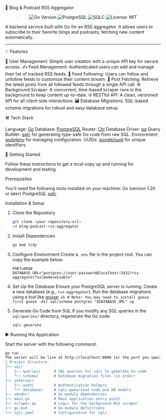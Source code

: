 📰 Blog & Podcast RSS Aggregator

<p align="center">
  <img src="https://img.shields.io/badge/Go-1.22-00ADD8?style=for-the-badge&logo=go" alt="Go Version">
  <img src="https://img.shields.io/badge/PostgreSQL-14-336791?style=for-the-badge&logo=postgresql" alt="PostgreSQL">
  <img src="https://img.shields.io/badge/sqlc-v2-blue?style=for-the-badge" alt="SQLC">
  <img src="https://img.shields.io/badge/License-MIT-yellow.svg?style=for-the-badge" alt="License: MIT">
</p>

A backend service built with Go for an RSS aggregator. It allows users to subscribe to their favorite blogs and podcasts, fetching new content automatically.

---

✨ Features

👤 User Management: Simple user creation with a unique API key for secure access.
✍️ Feed Management: Authenticated users can add and manage their list of tracked RSS feeds.
🤝 Feed Following: Users can follow and unfollow feeds to customize their content stream.
📖 Post Fetching: Retrieve the latest posts from all followed feeds through a single API call.
⚙️ Background Scraper: A concurrent, time-based scraper runs in the background to keep content up-to-date.
🌐 RESTful API: A clean, versioned API for all client-side interactions.
🗃️ Database Migrations: SQL-based schema migrations for robust and easy database setup.

🛠️ Tech Stack

Language: [Go](https://golang.org/)
Database: [PostgreSQL](https://www.postgresql.org/)
Router: [Chi](https://github.com/go-chi/chi)
Database Driver: [pq](https://github.com/lib/pq)
Query Builder: [sqlc](https://sqlc.dev/) for generating type-safe Go code from raw SQL.
Environment: [godotenv](https://github.com/joho/godotenv) for managing configuration.
UUIDs: [google/uuid](https://github.com/google/uuid) for unique identifiers.

🚀 Getting Started

Follow these instructions to get a local copy up and running for development and testing.

Prerequisites

You'll need the following tools installed on your machine:
Go (version 1.20 or later)
PostgreSQL
[sqlc](https://sqlc.dev/en/latest/overview/install.html)

Installation & Setup

1.  Clone the Repository
    ```sh
    git clone <your-repository-url>
    cd blog-podcast-rss-aggregator
    ```

2.  Install Dependencies
    ```sh
    go mod tidy
    ```

3.  Configure Environment
    Create a `.env` file in the project root. You can copy the example below:
    ```env
    PORT=8080
    DATABASE_URL="postgres://user:password@localhost:5432/rss-aggregator?sslmode=disable"
    ```

4.  Set Up the Database
    Ensure your PostgreSQL server is running.
    Create a new database (e.g., `rss-aggregator`).
    Run the database migrations using a tool like [goose](https://github.com/pressly/goose):
        ```sh
        # Note: You may need to install goose first
        goose -dir sql/schema postgres "$DATABASE_URL" up
        ```

5.  Generate Go Code from SQL
    If you modify any SQL queries in the `sql/queries/` directory, regenerate the Go code:
    ```sh
    sqlc generate
    ```

▶️ Running the Application

Start the server with the following command:

```sh
go run .
The server will be live at http://localhost:8080 (or the port you specified).🔌 API EndpointsAll endpoints are prefixed with /v1.MethodEndpointDescriptionAuthenticationGET/readinessChecks if the service is up and running.NoneGET/errReturns an error for testing purposes.NonePOST/usersCreates a new user and returns an API key.NoneGET/usersGets the current user's details.API KeyPOST/feedsCreates a new feed.API KeyGET/feedsGets all feeds in the system.NonePOST/feed_followsFollows a feed.API KeyGET/feed_followsGets all feed follows for the user.API KeyDELETE/feed_follows/{feedFollowID}Unfollows a specific feed.API KeyGET/postsGets the latest posts for the user.API KeyAuthentication: For protected endpoints, provide your API key in the Authorization header.Authorization: ApiKey YOUR_API_KEY_HERE
📂 Project Structure.
├── sql/
│   ├── queries/      # SQL queries for sqlc to generate Go code
│   └── schema/       # Database migration files (in order)
├── internal/
│   ├── auth/         # Authentication helpers
│   └── database/     # sqlc-generated code and DB models
├── vendor/           # Go module dependencies
├── main.go           # Main application entry point
├── scraper.go        # Logic for the background RSS scraper
├── go.mod            # Go module definitions
└── sqlc.yaml         # Configuration for sqlc
